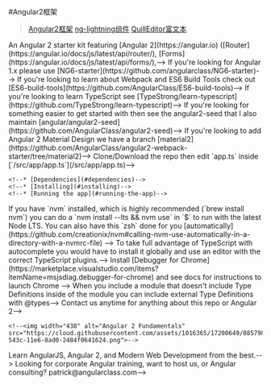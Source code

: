 
#Angular2框架

>[Angular2框架](https://angularclass.github.io/angular2-webpack-starter/)
>[ng-lightning组件](http://ng-lightning.github.io/ng-lightning/#/)
>[QuillEditor富文本](https://github.com/surmon-china/ng2-quill-editor)


<!--> An Angular 2 starter kit featuring [Angular 2](https://angular.io) ([Router](https://angular.io/docs/js/latest/api/router/), [Forms](https://angular.io/docs/js/latest/api/forms/),-->
<!--[Http](https://angular.io/docs/js/latest/api/http/),-->
<!--[Services](https://gist.github.com/gdi2290/634101fec1671ee12b3e#_follow_@AngularClass_on_twitter),-->
<!--[Tests](https://angular.io/docs/js/latest/api/test/), [E2E](https://angular.github.io/protractor/#/faq#what-s-the-difference-between-karma-and-protractor-when-do-i-use-which-)), [Material](https://github.com/angular/material2), [Karma](https://karma-runner.github.io/), [Protractor](https://angular.github.io/protractor/), [Jasmine](https://github.com/jasmine/jasmine), [Istanbul](https://github.com/gotwarlost/istanbul), [TypeScript](http://www.typescriptlang.org/), [@types](https://www.google.com/url?sa=t&rct=j&q=&esrc=s&source=web&cd=3&cad=rja&uact=8&ved=0ahUKEwjgjdrR7u_NAhUQ7GMKHXgpC4EQFggnMAI&url=https%3A%2F%2Fwww.npmjs.com%2F~types&usg=AFQjCNG2PFhwEo88JKo12mrw_4d0w1oNiA&sig2=N69zbO0yN8ET7v4KVCUOKA), [TsLint](http://palantir.github.io/tslint/), [Codelyzer](https://github.com/mgechev/codelyzer), [Hot Module Replacement](https://webpack.github.io/docs/hot-module-replacement-with-webpack.html), and [Webpack 2](http://webpack.github.io/) by [AngularClass](https://angularclass.com).-->

<!--> If you're looking for Angular 1.x please use [NG6-starter](https://github.com/angularclass/NG6-starter)-->
<!--> If you're looking to learn about Webpack and ES6 Build Tools check out [ES6-build-tools](https://github.com/AngularClass/ES6-build-tools)-->
<!--> If you're looking to learn TypeScript see [TypeStrong/learn-typescript](https://github.com/TypeStrong/learn-typescript)-->
<!--> If you're looking for something easier to get started with then see the angular2-seed that I also maintain [angular/angular2-seed](https://github.com/AngularClass/angular2-seed)-->
<!--> If you're looking to add Angular 2 Material Design we have a branch [material2](https://github.com/AngularClass/angular2-webpack-starter/tree/material2)-->

<!--This seed repo serves as an Angular 2 starter for anyone looking to get up and running with Angular 2 and TypeScript fast. Using a [Webpack 2](http://webpack.github.io/) for building our files and assisting with boilerplate. We're also using Protractor for our end-to-end story and Karma for our unit tests.-->
<!--* Best practices in file and application organization for Angular 2.-->
<!--* Ready to go build system using Webpack for working with TypeScript.-->
<!--* Angular 2 examples that are ready to go when experimenting with Angular 2.-->
<!--* A great Angular 2 seed repo for anyone who wants to start their project.-->
<!--* Testing Angular 2 code with Jasmine and Karma.-->
<!--* Coverage with Istanbul and Karma-->
<!--* End-to-end Angular 2 code using Protractor.-->
<!--* Type manager with @types-->
<!--* Hot Module Replacement with Webpack and [@angularclass/hmr](https://github.com/angularclass/angular2-hmr) and [@angularclass/hmr-loader](https://github.com/angularclass/angular2-hmr-loader)-->
<!--* Material Design with [angular/material2](https://github.com/angular/material2)-->

<!--### Quick start-->
<!--**Make sure you have Node version >= 5.0 and NPM >= 3**-->
<!--> Clone/Download the repo then edit `app.ts` inside [`/src/app/app.ts`](/src/app/app.ts)-->

<!--```bash-->
<!--# clone our repo-->
<!--# --depth 1 removes all but one .git commit history-->
<!--git clone --depth 1 https://github.com/angularclass/angular2-webpack-starter.git-->

<!--# change directory to our repo-->
<!--cd angular2-webpack-starter-->

<!--# install the repo with npm-->
<!--npm install-->

<!--# start the server-->
<!--npm start-->

<!--# use Hot Module Replacement-->
<!--npm run server:dev:hmr-->

<!--# if you're in China use cnpm-->
<!--# https://github.com/cnpm/cnpm-->
<!--```-->
<!--go to [http://0.0.0.0:3000](http://0.0.0.0:3000) or [http://localhost:3000](http://localhost:3000) in your browser-->

<!--# Table of Contents-->
<!--* [File Structure](#file-structure)-->
<!--* [Getting Started](#getting-started)-->
    <!--* [Dependencies](#dependencies)-->
    <!--* [Installing](#installing)-->
    <!--* [Running the app](#running-the-app)-->
<!--* [Configuration](#configuration)-->
<!--* [Contributing](#contributing)-->
<!--* [TypeScript](#typescript)-->
<!--* [@Types](#types)-->
<!--* [Frequently asked questions](#frequently-asked-questions)-->
<!--* [Support, Questions, or Feedback](#support-questions-or-feedback)-->
<!--* [License](#license)-->


<!--## File Structure-->
<!--We use the component approach in our starter. This is the new standard for developing Angular apps and a great way to ensure maintainable code by encapsulation of our behavior logic. A component is basically a self contained app usually in a single file or a folder with each concern as a file: style, template, specs, e2e, and component class. Here's how it looks:-->
<!--```-->
<!--angular2-webpack-starter/-->
 <!--├──config/                    * our configuration-->
 <!--|   ├──helpers.js             * helper functions for our configuration files-->
 <!--|   ├──spec-bundle.js         * ignore this magic that sets up our angular 2 testing environment-->
 <!--|   ├──karma.conf.js          * karma config for our unit tests-->
 <!--|   ├──protractor.conf.js     * protractor config for our end-to-end tests-->
 <!--│   ├──webpack.dev.js         * our development webpack config-->
 <!--│   ├──webpack.prod.js        * our production webpack config-->
 <!--│   └──webpack.test.js        * our testing webpack config-->
 <!--│-->
 <!--├──src/                       * our source files that will be compiled to javascript-->
 <!--|   ├──main.browser.ts        * our entry file for our browser environment-->
 <!--│   │-->
 <!--|   ├──index.html             * Index.html: where we generate our index page-->
 <!--│   │-->
 <!--|   ├──polyfills.ts           * our polyfills file-->
 <!--│   │-->
 <!--|   ├──vendor.browser.ts      * our vendor file-->
 <!--│   │-->
 <!--│   ├──app/                   * WebApp: folder-->
 <!--│   │   ├──app.spec.ts        * a simple test of components in app.ts-->
 <!--│   │   ├──app.e2e.ts         * a simple end-to-end test for /-->
 <!--│   │   └──app.ts             * App.ts: a simple version of our App component components-->
 <!--│   │-->
 <!--│   └──assets/                * static assets are served here-->
 <!--│       ├──icon/              * our list of icons from www.favicon-generator.org-->
 <!--│       ├──service-worker.js  * ignore this. Web App service worker that's not complete yet-->
 <!--│       ├──robots.txt         * for search engines to crawl your website-->
 <!--│       └──humans.txt          * for humans to know who the developers are-->
 <!--│-->
 <!--│-->
 <!--├──tslint.json                * typescript lint config-->
 <!--├──typedoc.json               * typescript documentation generator-->
 <!--├──tsconfig.json              * config that webpack uses for typescript-->
 <!--├──package.json               * what npm uses to manage it's dependencies-->
 <!--└──webpack.config.js          * webpack main configuration file-->

<!--```-->

<!--# Getting Started-->
<!--## Dependencies-->
<!--What you need to run this app:-->
<!--* `node` and `npm` (`brew install node`)-->
<!--* Ensure you're running the latest versions Node `v4.x.x`+ (or `v5.x.x`) and NPM `3.x.x`+-->

<!--> If you have `nvm` installed, which is highly recommended (`brew install nvm`) you can do a `nvm install --lts && nvm use` in `$` to run with the latest Node LTS. You can also have this `zsh` done for you [automatically](https://github.com/creationix/nvm#calling-nvm-use-automatically-in-a-directory-with-a-nvmrc-file) -->

<!--Once you have those, you should install these globals with `npm install --global`:-->
<!--* `webpack` (`npm install --global webpack`)-->
<!--* `webpack-dev-server` (`npm install --global webpack-dev-server`)-->
<!--* `karma` (`npm install --global karma-cli`)-->
<!--* `protractor` (`npm install --global protractor`)-->
<!--* `typescript` (`npm install --global typescript`)-->

<!--## Installing-->
<!--* `fork` this repo-->
<!--* `clone` your fork-->
<!--* `npm install webpack-dev-server rimraf webpack -g` to install required global dependencies-->
<!--* `npm install` to install all dependencies or `yarn`-->
<!--* `npm run server` to start the dev server in another tab-->

<!--## Running the app-->
<!--After you have installed all dependencies you can now run the app. Run `npm run server` to start a local server using `webpack-dev-server` which will watch, build (in-memory), and reload for you. The port will be displayed to you as `http://0.0.0.0:3000` (or if you prefer IPv6, if you're using `express` server, then it's `http://[::1]:3000/`).-->

<!--### server-->
<!--```bash-->
<!--# development-->
<!--npm run server-->
<!--# production-->
<!--npm run build:prod-->
<!--npm run server:prod-->
<!--```-->

<!--## Other commands-->

<!--### build files-->
<!--```bash-->
<!--# development-->
<!--npm run build:dev-->
<!--# production-->
<!--npm run build:prod-->
<!--```-->

<!--### hot module replacement-->
<!--```bash-->
<!--npm run server:dev:hmr-->
<!--```-->

<!--### watch and build files-->
<!--```bash-->
<!--npm run watch-->
<!--```-->

<!--### run tests-->
<!--```bash-->
<!--npm run test-->
<!--```-->

<!--### watch and run our tests-->
<!--```bash-->
<!--npm run watch:test-->
<!--```-->

<!--### run end-to-end tests-->
<!--```bash-->
<!--# make sure you have your server running in another terminal-->
<!--npm run e2e-->
<!--```-->

<!--### run webdriver (for end-to-end)-->
<!--```bash-->
<!--npm run webdriver:update-->
<!--npm run webdriver:start-->
<!--```-->

<!--### run Protractor's elementExplorer (for end-to-end)-->
<!--```bash-->
<!--npm run webdriver:start-->
<!--# in another terminal-->
<!--npm run e2e:live-->
<!--```-->

<!--### build Docker-->
<!--```bash-->
<!--npm run build:docker-->
<!--```-->

<!--# Configuration-->
<!--Configuration files live in `config/` we are currently using webpack, karma, and protractor for different stages of your application-->

<!--# Contributing-->
<!--You can include more examples as components but they must introduce a new concept such as `Home` component (separate folders), and Todo (services). I'll accept pretty much everything so feel free to open a Pull-Request-->

<!--# TypeScript-->
<!--> To take full advantage of TypeScript with autocomplete you would have to install it globally and use an editor with the correct TypeScript plugins.-->

<!--## Use latest TypeScript compiler-->
<!--TypeScript 1.7.x includes everything you need. Make sure to upgrade, even if you installed TypeScript previously.-->

<!--```-->
<!--npm install --global typescript-->
<!--```-->

<!--## Use a TypeScript-aware editor-->
<!--We have good experience using these editors:-->

<!--* [Visual Studio Code](https://code.visualstudio.com/)-->
<!--* [Webstorm 10](https://www.jetbrains.com/webstorm/download/)-->
<!--* [Atom](https://atom.io/) with [TypeScript plugin](https://atom.io/packages/atom-typescript)-->
<!--* [Sublime Text](http://www.sublimetext.com/3) with [Typescript-Sublime-Plugin](https://github.com/Microsoft/Typescript-Sublime-plugin#installation)-->

<!--### Visual Studio Code + Debugger for Chrome-->
<!--> Install [Debugger for Chrome](https://marketplace.visualstudio.com/items?itemName=msjsdiag.debugger-for-chrome) and see docs for instructions to launch Chrome -->

<!--The included `.vscode` automatically connects to the webpack development server on port `3000`.-->

<!--# Types-->
<!--> When you include a module that doesn't include Type Definitions inside of the module you can include external Type Definitions with @types-->

<!--i.e, to have youtube api support, run this command in terminal: -->
<!--```shell-->
<!--npm i @types/youtube @types/gapi @types/gapi.youtube-->
<!--``` -->
<!--In some cases where your code editor doesn't support Typescript 2 yet or these types weren't listed in ```tsconfig.json```, add these to **"src/custom-typings.d.ts"** to make peace with the compile check: -->
<!--```es6-->
<!--import '@types/gapi.youtube';-->
<!--import '@types/gapi';-->
<!--import '@types/youtube';-->
<!--```-->

<!--## Custom Type Definitions-->
<!--When including 3rd party modules you also need to include the type definition for the module-->
<!--if they don't provide one within the module. You can try to install it with @types-->

<!--```-->
<!--npm install @types/node-->
<!--npm install @types/lodash-->
<!--```-->

<!--If you can't find the type definition in the registry we can make an ambient definition in-->
<!--this file for now. For example-->

<!--```typescript-->
<!--declare module "my-module" {-->
  <!--export function doesSomething(value: string): string;-->
<!--}-->
<!--```-->


<!--If you're prototyping and you will fix the types later you can also declare it as type any-->

<!--```typescript-->
<!--declare var assert: any;-->
<!--declare var _: any;-->
<!--declare var $: any;-->
<!--```-->

<!--If you're importing a module that uses Node.js modules which are CommonJS you need to import as-->

<!--```typescript-->
<!--import * as _ from 'lodash';-->
<!--```-->


<!--# Frequently asked questions-->
<!--* What's the current browser support for Angular 2 Beta?-->
  <!--* Please view the updated list of [browser support for Angular 2](https://github.com/angularclass/awesome-angular2#current-browser-support-for-angular-2)-->
<!--* Why is my service, aka provider, is not injecting parameter correctly?-->
  <!--* Please use `@Injectable()` for your service for typescript to correctly attach the metadata (this is a TypeScript problem)-->
<!--* How do I run protractor with node 0.12.x?-->
  <!--* please check out this repo to use the old version of protractor [#146](https://github.com/AngularClass/angular2-webpack-starter/pull/146/files)-->
<!--* Where do I write my tests?-->
  <!--* You can write your tests next to your component files. See [`/src/app/home/home.component.spec.ts`](/src/app/home/home.component.spec.ts)-->
<!--* How do I start the app when I get `EACCES` and `EADDRINUSE` errors?-->
  <!--* The `EADDRINUSE` error means the port `3000` is currently being used and `EACCES` is lack of permission for webpack to build files to `./dist/`-->
<!--* How to use `sass` for css?-->
 <!--* `loaders: ['raw-loader','sass-loader']` and `@Component({ styleUrls: ['./filename.scss'] })` see issue [#136](https://github.com/AngularClass/angular2-webpack-starter/issues/136)-->
<!--* How do I test a Service?-->
 <!--* See issue [#130](https://github.com/AngularClass/angular2-webpack-starter/issues/130#issuecomment-158872648)-->
<!--* How do I add `vscode-chrome-debug` support?-->
 <!--* The VS Code chrome debug extension support can be done via `launch.json` see issue [#144](https://github.com/AngularClass/angular2-webpack-starter/issues/144#issuecomment-164063790)-->
<!--* How do I make the repo work in a virtual machine?-->
 <!--* You need to use `0.0.0.0` so revert these changes [#205](https://github.com/AngularClass/angular2-webpack-starter/pull/205/files)-->
<!--* What are the naming conventions for Angular 2?-->
 <!--* please see issue [#185](https://github.com/AngularClass/angular2-webpack-starter/issues/185) and PR [196](https://github.com/AngularClass/angular2-webpack-starter/pull/196)-->
<!--* How do I include bootstrap or jQuery?-->
 <!--* please see issue [#215](https://github.com/AngularClass/angular2-webpack-starter/issues/215) and [#214](https://github.com/AngularClass/angular2-webpack-starter/issues/214#event-511768416)-->
<!--* How do I async load a component?-->
 <!--* see wiki [How-do-I-async-load-a-component-with-AsyncRoute](https://github.com/AngularClass/angular2-webpack-starter/wiki/How-do-I-async-load-a-component-with-AsyncRoute)-->
<!--* Error: Cannot find module 'tapable'-->
 <!--* Remove `node_modules/` and run `npm cache clean` then `npm install`-->
<!--* What about Webpack 2?-->
 <!--* If you're looking for Webpack 2 version then see the [experimental version](https://github.com/gdi2290/angular2-webpack2-starter) that will be merged soon.-->
<!--* How do I turn on Hot Module Replacement-->
 <!--* Run `npm run server:dev:hmr`-->
<!--* `RangeError: Maximum call stack size exceeded`-->
 <!--* This is a problem with minifying Angular 2 and it's recent JIT templates. If you set `mangle` to `false` then you should be good.-->
<!--* Why is the size of my app larger in development?-->
 <!--* We are using inline source-maps and hot module replacement which will increase the bundle size.-->
<!--* If you're in China-->
 <!--* check out https://github.com/cnpm/cnpm-->
<!--* If you're looking to add Angular 2 Material Design-->
 <!--* check out the [material2](https://github.com/AngularClass/angular2-webpack-starter/tree/material2) branch-->
<!--* node-pre-gyp ERR in npm install (Windows)-->
 <!--* install Python x86 version between 2.5 and 3.0 on windows see issue [#626](https://github.com/AngularClass/angular2-webpack-starter/issues/626)-->
<!--* `Error:Error: Parse tsconfig error [{"messageText":"Unknown compiler option 'lib'.","category":1,"code":5023},{"messageText":"Unknown compiler option 'strictNullChecks'.","category":1,"code":5023},{"messageText":"Unknown compiler option 'baseUrl'.","category":1,"code":5023},{"messageText":"Unknown compiler option 'paths'.","category":1,"code":5023},{"messageText":"Unknown compiler option 'types'.","category":1,"code":5023}]`-->
 <!--* remove `node_modules/typescript` and run `npm install typescript@beta`. This repo now uses ts 2.0 -->
<!--* "There are multiple modules with names that only differ in casing"-->
 <!--* change `c:\[path to angular2-webpack-starter]` to `C:\[path to angular2-webpack-starter]` see [926#issuecomment-245223547](https://github.com/AngularClass/angular2-webpack-starter/issues/926#issuecomment-245223547)-->

<!--# Support, Questions, or Feedback-->
<!--> Contact us anytime for anything about this repo or Angular 2-->

<!--* [Chat: AngularClass.slack](http://angularclass.com/member-join/)-->
<!--* [Twitter: @AngularClass](https://twitter.com/AngularClass)-->
<!--* [Gitter: AngularClass/angular2-webpack-starter](https://gitter.im/angularclass/angular2-webpack-starter)-->

<!--# Quick Start Guides-->

<!--## Nitrous-->

<!--You can quickly create a free development environment to get started using this-->
<!--starter kit in the cloud on [Nitrous](https://www.nitrous.io/):-->

<!--<a href="https://www.nitrous.io/quickstart?repo=https://github.com/nitrous-io/angular2-webpack-starter">-->
  <!--<img src="https://nitrous-image-icons.s3.amazonaws.com/quickstart.png" alt="Nitrous Quickstart" width=142 height=34>-->
<!--</a>-->

<!--Simply run `HOST=0.0.0.0 npm start` from the terminal inside of-->
<!--`~/code/angular2-webpack-starter` and access your site via the "Preview > 3000"-->
<!--link in the IDE.-->

<!--<p align="center">-->
  <!--<a href="http://courses.angularclass.com/courses/angular-2-fundamentals" target="_blank">-->
    <!--<img width="438" alt="Angular 2 Fundamentals" src="https://cloud.githubusercontent.com/assets/1016365/17200649/085798c6-543c-11e6-8ad0-2484f0641624.png">-->
  <!--</a>-->
<!--</p>-->

<!--___-->

<!--enjoy — **AngularClass**-->

<!--<br><br>-->

<!--[![AngularClass](https://cloud.githubusercontent.com/assets/1016365/9863770/cb0620fc-5af7-11e5-89df-d4b0b2cdfc43.png  "Angular Class")](https://angularclass.com)-->
<!--##[AngularClass](https://angularclass.com)-->
<!--> Learn AngularJS, Angular 2, and Modern Web Development from the best.-->
<!--> Looking for corporate Angular training, want to host us, or Angular consulting? patrick@angularclass.com-->

<!--___-->

<!--# License-->
 <!--[MIT](/LICENSE)-->
